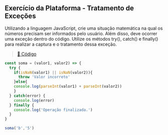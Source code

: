 ## Exercício da Plataforma - Tratamento de Exceções
Utilizando a linguagem JavaScript, crie uma situação matemática na qual os números precisam ser informados pelo usuário. Além disso, deve ocorrer uma exceção dentro do código. Utilize os métodos try(), catch() e finally() para realizar a captura e o tratamento dessa exceção.

> <a href="https://codepen.io/DanielGNB/pen/NWoWjqJ?editors=0010" target="_blank">:link: Código</a>

```js
const soma = (valor1, valor2) => {
  try {
    if(isNaN(valor1) || isNaN(valor2)){
      throw 'Valor incorreto'
    }else{
    console.log(parseInt(valor1) + parseInt(valor2))
    }    
  } catch(error) {
    console.log(error)
  } finally {
    console.log('Operação finalizada.')
  }
}

soma('b','5')
```
